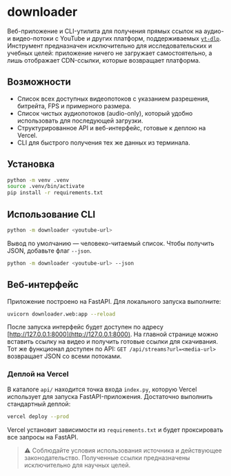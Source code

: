 # downloader

Веб-приложение и CLI-утилита для получения прямых ссылок на аудио- и видео-потоки с YouTube и других платформ, поддерживаемых [`yt-dlp`](https://github.com/yt-dlp/yt-dlp). Инструмент предназначен исключительно для исследовательских и учебных целей: приложение ничего не загружает самостоятельно, а лишь отображает CDN-ссылки, которые возвращает платформа.

## Возможности

- Список всех доступных видеопотоков с указанием разрешения, битрейта, FPS и примерного размера.
- Список чистых аудиопотоков (audio-only), который удобно использовать для последующей загрузки.
- Структурированное API и веб-интерфейс, готовые к деплою на Vercel.
- CLI для быстрого получения тех же данных из терминала.

## Установка

```bash
python -m venv .venv
source .venv/bin/activate
pip install -r requirements.txt
```

## Использование CLI

```bash
python -m downloader <youtube-url>
```

Вывод по умолчанию — человеко-читаемый список. Чтобы получить JSON, добавьте флаг `--json`.

```bash
python -m downloader <youtube-url> --json
```

## Веб-интерфейс

Приложение построено на FastAPI. Для локального запуска выполните:

```bash
uvicorn downloader.web:app --reload
```

После запуска интерфейс будет доступен по адресу [http://127.0.0.1:8000](http://127.0.0.1:8000). На главной странице можно вставить ссылку на видео и получить готовые ссылки для скачивания. Тот же функционал доступен по API: `GET /api/streams?url=<media-url>` возвращает JSON со всеми потоками.

### Деплой на Vercel

В каталоге `api/` находится точка входа `index.py`, которую Vercel использует для запуска FastAPI-приложения. Достаточно выполнить стандартный деплой:

```bash
vercel deploy --prod
```

Vercel установит зависимости из `requirements.txt` и будет проксировать все запросы на FastAPI.

> ⚠️ Соблюдайте условия использования источника и действующее законодательство. Полученные ссылки предназначены исключительно для научных целей.
